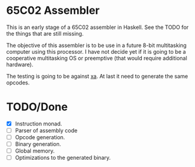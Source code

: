 # 65C02 Assembler


This is an early stage of a 65C02 assembler in Haskell. See the TODO for the
things that are still missing.

The objective of this assembler is to be use in a future 8-bit multitasking
computer using this processor. I have not decide yet if it is going to be a
cooperative multitasking OS or preemptive (that would require additional
hardware).

The testing is going to be against [xa](http://www.floodgap.com/retrotech/xa/).
At last it need to generate the same opcodes.

# TODO/Done

* [X] Instruction monad.
* [ ] Parser of assembly code
* [ ] Opcode generation.
* [ ] Binary generation.
* [ ] Global memory.
* [ ] Optimizations to the generated binary.
